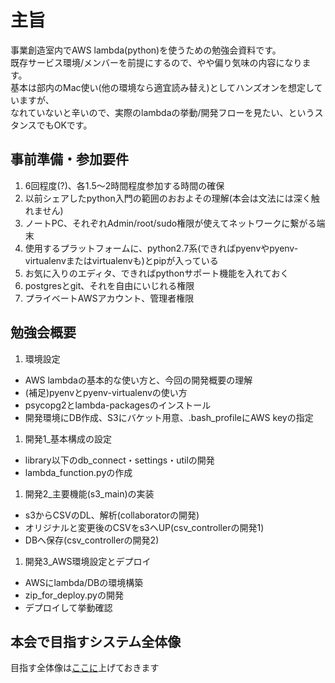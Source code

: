 # 主旨
事業創造室内でAWS lambda(python)を使うための勉強会資料です。  
既存サービス環境/メンバーを前提にするので、やや偏り気味の内容になります。  
基本は部内のMac使い(他の環境なら適宜読み替え)としてハンズオンを想定していますが、  
なれていないと辛いので、実際のlambdaの挙動/開発フローを見たい、というスタンスでもOKです。

## 事前準備・参加要件
1. 6回程度(?)、各1.5〜2時間程度参加する時間の確保
1. 以前シェアしたpython入門の範囲のおおよその理解(本会は文法には深く触れません)
1. ノートPC、それぞれAdmin/root/sudo権限が使えてネットワークに繋がる端末
1. 使用するプラットフォームに、python2.7系(できればpyenvやpyenv-virtualenvまたはvirtualenvも)とpipが入っている
1. お気に入りのエディタ、できればpythonサポート機能を入れておく
1. postgresとgit、それを自由にいじれる権限
1. プライベートAWSアカウント、管理者権限

## 勉強会概要
1. 環境設定  
  * AWS lambdaの基本的な使い方と、今回の開発概要の理解
  * (補足)pyenvとpyenv-virtualenvの使い方
  * psycopg2とlambda-packagesのインストール
  * 開発環境にDB作成、S3にバケット用意、.bash_profileにAWS keyの指定
1. 開発1_基本構成の設定
  * library以下のdb_connect・settings・utilの開発
  * lambda_function.pyの作成
1. 開発2_主要機能(s3_main)の実装  
  * s3からCSVのDL、解析(collaboratorの開発)
  * オリジナルと変更後のCSVをs3へUP(csv_controllerの開発1)
  * DBへ保存(csv_controllerの開発2)
1. 開発3_AWS環境設定とデプロイ  
  * AWSにlambda/DBの環境構築
  * zip_for_deploy.pyの開発
  * デプロイして挙動確認

## 本会で目指すシステム全体像
目指す全体像は[ここに](https://github.com/taogasaw/lambda_study/wiki/全体構成)上げておきます
